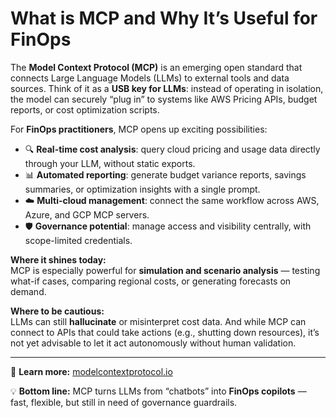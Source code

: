 # What is MCP and Why It’s Useful for FinOps

The **Model Context Protocol (MCP)** is an emerging open standard that connects Large Language Models (LLMs) to external tools and data sources. Think of it as a **USB key for LLMs**: instead of operating in isolation, the model can securely “plug in” to systems like AWS Pricing APIs, budget reports, or cost optimization scripts.

For **FinOps practitioners**, MCP opens up exciting possibilities:

- 🔍 **Real-time cost analysis**: query cloud pricing and usage data directly through your LLM, without static exports.  
- 📊 **Automated reporting**: generate budget variance reports, savings summaries, or optimization insights with a single prompt.  
- ☁️ **Multi-cloud management**: connect the same workflow across AWS, Azure, and GCP MCP servers.  
- 🛡️ **Governance potential**: manage access and visibility centrally, with scope-limited credentials.

**Where it shines today:**  
MCP is especially powerful for **simulation and scenario analysis** — testing what-if cases, comparing regional costs, or generating forecasts on demand.

**Where to be cautious:**  
LLMs can still **hallucinate** or misinterpret cost data. And while MCP can connect to APIs that could take actions (e.g., shutting down resources), it’s not yet advisable to let it act autonomously without human validation.

---

📖 **Learn more:** [modelcontextprotocol.io](https://modelcontextprotocol.io)  

💡 **Bottom line:** MCP turns LLMs from “chatbots” into **FinOps copilots** — fast, flexible, but still in need of governance guardrails.
